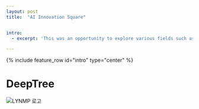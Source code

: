 ```yaml
---
layout: post
title:  "AI Innovation Square"


intro:
  - excerpt: 'This was an opportunity to explore various fields such as AI Architecture, AI Embedded System, Image/Video AI, NLP/Voice AI, and more. I was a team leader, worked on a project under the team name 'DeepTree', where we used Object Detection and calculation formulas to extract features from the HTP (House/Tree/Person) test, a psychological test for children's art, in order to assist art psychotherapists in making judgments. Our goal was to make it easier for children to approach art therapy. In fact, one of the team members wanted to start a business based on this idea, so this research was even more worthwhile to pursue. We received 1st Prize during the AI Business Model Course'

---
```


  
{% include feature_row id="intro" type="center" %}


# DeepTree

![LYNMP 로고](https://haribojun.github.io/assets/images/exp_0.png)






